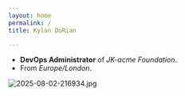 ```yaml
---
layout: home
permalink: /
title: Kylan DoRian

---
```

- **DevOps Administrator** of *JK-acme Foundation*.
- From *Europe/London*.

![2025-08-02-216934.jpg](https://jokerian.github.io/assets/2025-08-02-216934.jpg)



